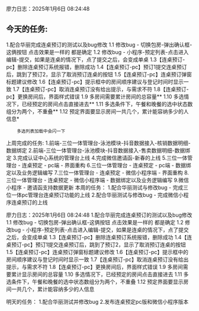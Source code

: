 廖力日志：2025年1月6日 08:24:48
## 今天的任务:
1.配合华丽完成连桌预订的测试以及bug修改
	1.1 修改bug - 切换包房-弹出确认框-这俩按钮 点击效果是一样的 都是确定
	1.2 修改bug - 小程序-预定列表-点击进入编辑-提交，如果是连桌的情况下，点了提交之后，会变成单桌
	1.3【连桌预订-pc】删除连桌预订系统报错，删除成功
	1.4【连桌预订-pc】预订1提交连桌预订后，跳到了预订2，显示了取消预订连桌的按钮
	1.5【连桌预订-pc】连桌预订弹窗标题建议修改
	1.6【连桌预订-pc】提示框中的房间顺序建议与登记时间时显示一致
	1.7【连桌预订-pc】取消连桌预订没有给出提示，与需求不符
	1.8【连桌预订-pc】更换房间后，界面样式错误
	1.9 多房间需要累计房间的总容量**
	1.10 多选情况下，已经预定的房间点击直接进去**
	1.11 多选条件下，午餐和晚餐的选中状态数组分为两个，不重叠**
	1.12 预定界面要显示房间一共几个，累计能容纳多少的人信息*

		多选列表加载中会闪一下




上周完成的任务:
	1.前端-三位一体管理台-泳池模块-抖音数据接入-核销数据明细-数据绑定
	2.前端-三位一体管理台-泳池模块-抖音数据接入-售卖数据明细-数据绑定
	3.完成认证中心系统的管理台上线
	4.完成微信邀请函-新春的上线
	5.三位一体管理台 - 连桌预定 - pc端 - 界面重构
	6.三位一体管理台 - 连桌预定 - pc端 - 数据绑定以及业务逻辑编写
	7.三位一体管理台 - 连桌预定 - 微信小程序端 - 界面重构
	8.三位一体管理台 - 连桌预定 - 微信小程序端 - 数据绑定以及业务逻辑编写
	9.微信小程序 - 邀请函支持数据更新
本周的任务：
	1.配合华丽测试与修改bug - 完成三位一体pc管理台连桌预订功能的上线
	2.配合华丽测试与修改bug - 完成微信小程序连桌预订的上线

廖力日志：2025年1月6日 08:24:48
1.配合华丽完成连桌预订的测试以及bug修改
	1.1 修改bug - 切换包房-弹出确认框-这俩按钮 点击效果是一样的 都是确定
	1.2 修改bug - 小程序-预定列表-点击进入编辑-提交，如果是连桌的情况下，点了提交之后，会变成单桌
	1.3【连桌预订-pc】删除连桌预订系统报错，删除成功
	1.4【连桌预订-pc】预订1提交连桌预订后，跳到了预订2，显示了取消预订连桌的按钮
	1.5【连桌预订-pc】连桌预订弹窗标题建议修改
	1.6【连桌预订-pc】提示框中的房间顺序建议与登记时间时显示一致
	1.7【连桌预订-pc】取消连桌预订没有给出提示，与需求不符
	1.8【连桌预订-pc】更换房间后，界面样式错误
	1.9 多房间需要累计显示房间的总容量
	1.10 多选情况下，已经预定的房间点击直接进去
	1.11 多选条件下，午餐和晚餐的选中状态数组分为两个，不重叠
	1.12 预定界面要显示房间一共几个，累计能容纳多少的人信息

明天的任务：
1.配合华丽测试并修改bug
2.发布连桌预定pc版和微信小程序版本

